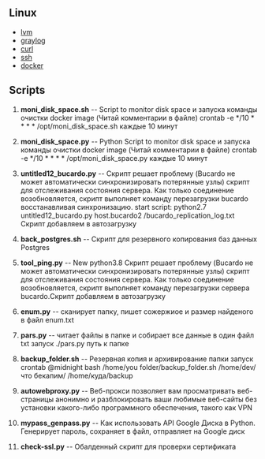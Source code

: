  ## Linux
 - [lvm](https://github.com/suharevA/my/blob/main/lvm)
 - [graylog](https://github.com/suharevA/my/blob/main/graylog)
 - [curl](https://github.com/suharevA/my/blob/main/curl)
 - [ssh](https://github.com/suharevA/my/blob/main/ssh) 
 - [docker](https://github.com/suharevA/my/blob/main/Dockerfile)

## Scripts
1. **moni_disk_space.sh** -- Script to monitor disk space и запуска команды очистки docker image (Читай комментарии в файле)
crontab -e 
*/10 * * * * /opt/moni_disk_space.sh каждые 10 минут

1. **moni_disk_space.py** -- Python Script to monitor disk space и запуска команды очистки docker image (Читай комментарии в файле)
crontab -e 
*/10 * * * * /opt/moni_disk_space.py каждые 10 минут

1. **untitled12_bucardo.py** -- Скрипт решает проблему (Bucardo не может автоматически синхронизировать потерянные узлы) скрипт для отслеживания состояния сервера. Как только соединение возобновляется, скрипт выполняет команду перезагрузки bucardo восстанавливая синхронизацию.
start script: python2.7 untitled12_bucardo.py host.bucardo2 /bucardo_replication_log.txt
Скрипт добавляем в автозагрузку

1. **back_postgres.sh** -- Скрипт для резервного копирования баз данных Postgres 

1. **tool_ping.py** -- New python3.8 Скрипт решает проблему (Bucardo не может автоматически синхронизировать потерянные узлы) скрипт для отслеживания состояния сервера. Как только соединение возобновляется, скрипт выполняет команду перезагрузки сервера bucardo.Скрипт добавляем в автозагрузку
1. **enum.py** -- сканирует папку, пишет сожержиое и размер найденого в файл enum.txt 

1. **pars.py** -- читает файлы в папке и собирает все данные в один файл txt 
  запуск ./pars.py путь к папке
  
1. **backup_folder.sh** -- Резервная копия и архивирование папки запуск crontab @midnight bash /home/you folder/backup_folder.sh /home/dev/что бекапим/ /home/куда/backup

1. **autowebproxy.py** -- Веб-прокси позволяет вам просматривать веб-страницы анонимно и разблокировать ваши любимые веб-сайты без установки какого-либо программного обеспечения, такого как VPN

1. **mypass_genpass.py** -- Как использовать API Google Диска в Python. Генерирует пароль, сохраняет в файл, отправляет на Google диск
1. **check-ssl.py** -- Обалденный скрипт для проверки сертификата
